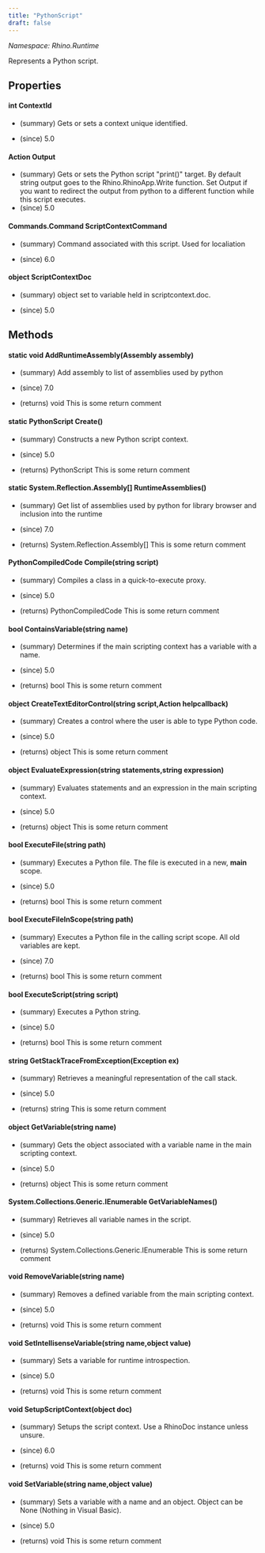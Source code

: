 ```yaml
---
title: "PythonScript"
draft: false
---
```


*Namespace: Rhino.Runtime*

   Represents a Python script.
   
## Properties
#### int ContextId
- (summary) 
     Gets or sets a context unique identified.
     
- (since) 5.0
#### Action<string> Output
- (summary) 
     Gets or sets the Python script "print()" target.
     By default string output goes to the Rhino.RhinoApp.Write function.
     Set Output if you want to redirect the output from python to a different function
     while this script executes.
- (since) 5.0
#### Commands.Command ScriptContextCommand
- (summary) 
     Command associated with this script. Used for localiation
     
- (since) 6.0
#### object ScriptContextDoc
- (summary) 
     object set to variable held in scriptcontext.doc.
     
- (since) 5.0
## Methods
#### static void AddRuntimeAssembly(Assembly assembly)
- (summary) 
     Add assembly to list of assemblies used by python
     
- (since) 7.0
- (returns) void This is some return comment
#### static PythonScript Create()
- (summary) 
     Constructs a new Python script context.
     
- (since) 5.0
- (returns) PythonScript This is some return comment
#### static System.Reflection.Assembly[] RuntimeAssemblies()
- (summary) 
     Get list of assemblies used by python for library browser and
     inclusion into the runtime
     
- (since) 7.0
- (returns) System.Reflection.Assembly[] This is some return comment
#### PythonCompiledCode Compile(string script)
- (summary) 
     Compiles a class in a quick-to-execute proxy.
     
- (since) 5.0
- (returns) PythonCompiledCode This is some return comment
#### bool ContainsVariable(string name)
- (summary) 
     Determines if the main scripting context has a variable with a name.
     
- (since) 5.0
- (returns) bool This is some return comment
#### object CreateTextEditorControl(string script,Action<string> helpcallback)
- (summary) 
     Creates a control where the user is able to type Python code.
     
- (since) 5.0
- (returns) object This is some return comment
#### object EvaluateExpression(string statements,string expression)
- (summary) 
     Evaluates statements and an expression in the main scripting context.
     
- (since) 5.0
- (returns) object This is some return comment
#### bool ExecuteFile(string path)
- (summary) 
     Executes a Python file. The file is executed in a new, __main__ scope.
     
- (since) 5.0
- (returns) bool This is some return comment
#### bool ExecuteFileInScope(string path)
- (summary) 
     Executes a Python file in the calling script scope. All old variables are kept.
     
- (since) 7.0
- (returns) bool This is some return comment
#### bool ExecuteScript(string script)
- (summary) 
     Executes a Python string.
     
- (since) 5.0
- (returns) bool This is some return comment
#### string GetStackTraceFromException(Exception ex)
- (summary) 
     Retrieves a meaningful representation of the call stack.
     
- (since) 5.0
- (returns) string This is some return comment
#### object GetVariable(string name)
- (summary) 
     Gets the object associated with a variable name in the main scripting context.
     
- (since) 5.0
- (returns) object This is some return comment
#### System.Collections.Generic.IEnumerable<string> GetVariableNames()
- (summary) 
     Retrieves all variable names in the script.
     
- (since) 5.0
- (returns) System.Collections.Generic.IEnumerable<string> This is some return comment
#### void RemoveVariable(string name)
- (summary) 
     Removes a defined variable from the main scripting context.
     
- (since) 5.0
- (returns) void This is some return comment
#### void SetIntellisenseVariable(string name,object value)
- (summary) 
     Sets a variable for runtime introspection.
     
- (since) 5.0
- (returns) void This is some return comment
#### void SetupScriptContext(object doc)
- (summary) 
     Setups the script context. Use a RhinoDoc instance unless unsure.
     
- (since) 6.0
- (returns) void This is some return comment
#### void SetVariable(string name,object value)
- (summary) 
     Sets a variable with a name and an object. Object can be None (Nothing in Visual Basic).
     
- (since) 5.0
- (returns) void This is some return comment
